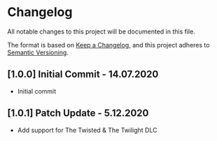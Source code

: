 # Changelog
All notable changes to this project will be documented in this file.

The format is based on [Keep a Changelog](https://keepachangelog.com/en/1.0.0/),
and this project adheres to [Semantic Versioning](https://semver.org/spec/v2.0.0.html).

## [1.0.0] Initial Commit - 14.07.2020

- Initial commit
    
## [1.0.1] Patch Update - 5.12.2020

- Add support for The Twisted & The Twilight DLC
